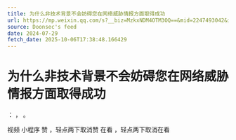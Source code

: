 ```yaml
---
title: 为什么非技术背景不会妨碍您在网络威胁情报方面取得成功
url: https://mp.weixin.qq.com/s?__biz=MzkxNDM4OTM3OQ==&mid=2247493042&idx=1&sn=c7f672fb2ad688324247c6f437751bd4
source: Doonsec's feed
date: 2024-07-29
fetch_date: 2025-10-06T17:38:48.166429
---
```


# 为什么非技术背景不会妨碍您在网络威胁情报方面取得成功

：
，
。

视频
小程序
赞
，轻点两下取消赞
在看
，轻点两下取消在看
